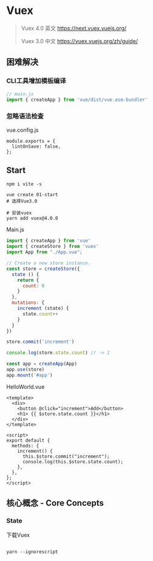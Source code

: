 # Vuex

> Vuex 4.0 英文 https://next.vuex.vuejs.org/
>
> Vuex 3.0 中文 https://vuex.vuejs.org/zh/guide/


## 困难解决
### CLI工具增加模板编译
```js
// main.js
import { createApp } from 'vue/dist/vue.esm-bundler'
```

### 忽略语法检查
vue.config.js
```
module.exports = {
  lintOnSave: false,
};

```

## Start

```
npm i vite -s
```



```
vue create 01-start
# 选择Vue3.0

# 安装vuex
yarn add vuex@4.0.0

```



Main.js

```js
import { createApp } from 'vue'
import { createStore } from 'vuex'
import App from "./App.vue";

// Create a new store instance.
const store = createStore({
  state () {
    return {
      count: 0
    }
  },
  mutations: {
    increment (state) {
      state.count++
    }
  }
})

store.commit('increment')

console.log(store.state.count) // -> 1

const app = createApp(App)
app.use(store)
app.mount('#app')

```

HelloWorld.vue

```
<template>
  <div>
    <button @click="increment">Add</button>
    <h1> {{ $store.state.count }}</h1>
  </div>
</template>

<script>
export default {
  methods: {
    increment() {
      this.$store.commit("increment");
      console.log(this.$store.state.count);
    },
  },
};
</script>
```

## 核心概念 - Core Concepts

### State



下载Vuex

```

yarn --ignorescript
```





